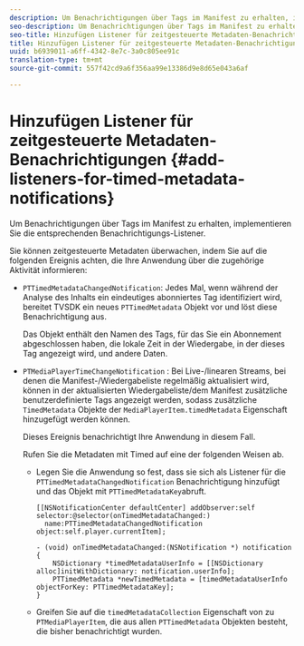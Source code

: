 ```yaml
---
description: Um Benachrichtigungen über Tags im Manifest zu erhalten, implementieren Sie die entsprechenden Benachrichtigungs-Listener.
seo-description: Um Benachrichtigungen über Tags im Manifest zu erhalten, implementieren Sie die entsprechenden Benachrichtigungs-Listener.
seo-title: Hinzufügen Listener für zeitgesteuerte Metadaten-Benachrichtigungen
title: Hinzufügen Listener für zeitgesteuerte Metadaten-Benachrichtigungen
uuid: b6939011-a6ff-4342-8e7c-3a0c805ee91c
translation-type: tm+mt
source-git-commit: 557f42cd9a6f356aa99e13386d9e8d65e043a6af

---
```



# Hinzufügen Listener für zeitgesteuerte Metadaten-Benachrichtigungen {#add-listeners-for-timed-metadata-notifications}

Um Benachrichtigungen über Tags im Manifest zu erhalten, implementieren Sie die entsprechenden Benachrichtigungs-Listener.

Sie können zeitgesteuerte Metadaten überwachen, indem Sie auf die folgenden Ereignis achten, die Ihre Anwendung über die zugehörige Aktivität informieren:

* `PTTimedMetadataChangedNotification`: Jedes Mal, wenn während der Analyse des Inhalts ein eindeutiges abonniertes Tag identifiziert wird, bereitet TVSDK ein neues `PTTimedMetadata` Objekt vor und löst diese Benachrichtigung aus.

   Das Objekt enthält den Namen des Tags, für das Sie ein Abonnement abgeschlossen haben, die lokale Zeit in der Wiedergabe, in der dieses Tag angezeigt wird, und andere Daten.

* `PTMediaPlayerTimeChangeNotification` : Bei Live-/linearen Streams, bei denen die Manifest-/Wiedergabeliste regelmäßig aktualisiert wird, können in der aktualisierten Wiedergabeliste/dem Manifest zusätzliche benutzerdefinierte Tags angezeigt werden, sodass zusätzliche `TimedMetadata` Objekte der `MediaPlayerItem.timedMetadata` Eigenschaft hinzugefügt werden können.

   Dieses Ereignis benachrichtigt Ihre Anwendung in diesem Fall.

   Rufen Sie die Metadaten mit Timed auf eine der folgenden Weisen ab.

   * Legen Sie die Anwendung so fest, dass sie sich als Listener für die `PTTimedMetadataChangedNotification` Benachrichtigung hinzufügt und das Objekt mit `PTTimedMetadataKey`abruft.

      ```
      [[NSNotificationCenter defaultCenter] addObserver:self selector:@selector(onTimedMetadataChanged:)  
        name:PTTimedMetadataChangedNotification object:self.player.currentItem]; 
      
      - (void) onTimedMetadataChanged:(NSNotification *) notification { 
          NSDictionary *timedMetadataUserInfo = [[NSDictionary alloc]initWithDictionary: notification.userInfo]; 
          PTTimedMetadata *newTimedMetadata = [timedMetadataUserInfo objectForKey: PTTimedMetadataKey]; 
      }
      ```

   * Greifen Sie auf die `timedMetadataCollection` Eigenschaft von zu `PTMediaPlayerItem`, die aus allen `PTTimedMetadata` Objekten besteht, die bisher benachrichtigt wurden.